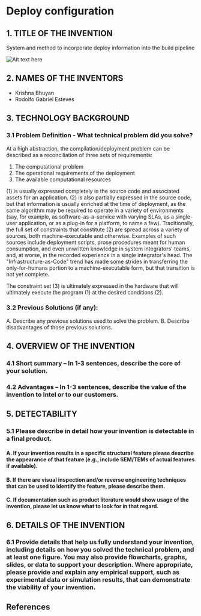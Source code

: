 # Deploy configuration
## 1. TITLE OF THE INVENTION

System and method to incorporate deploy information into the build pipeline

![Alt text here](diagram.svg)

## 2. NAMES OF THE INVENTORS

* Krishna Bhuyan
* Rodolfo Gabriel Esteves

## 3. TECHNOLOGY BACKGROUND

### 3.1 Problem Definition - What technical problem did you solve?

At a high abstraction, the compilation/deployment problem can be
described as a reconciliation of three sets of requirements:
1. The computational problem
2. The operational requirements of the deployment
3. The available computational resources

(1) is usually expressed completely in the source code and associated
assets for an application.  (2) is also partially expressed in the
source code, but that information is usually enriched at the time of
deployment, as the same algorithm may be required to operate in a
variety of environments (say, for example, as software-as-a-service
with varying SLAs, as a single-user application, or as a plug-in for a
platform, to name a few).  Traditionally, the full set of constraints
that constitute (2) are spread across a variety of sources, both
machine-executable and otherwise.  Examples of such sources include
deployment scripts, prose procedures meant for human consumption, and
even unwritten knowledge in system integrators' teams, and, at worse,
in the recorded experience in a single integrator's head.  The
"Infrastructure-as-Code" trend has made some strides in transferring
the only-for-humans portion to a machine-executable form, but that
transition is not yet complete.

The constraint set (3) is ultimately expressed in the hardware that
will ultimately execute the program (1) at the desired conditions (2).  

### 3.2 Previous Solutions (if any):

A. Describe any previous solutions used to solve the problem.
B. Describe disadvantages of those previous solutions.

## 4. OVERVIEW OF THE INVENTION

### 4.1	Short summary – In 1-3 sentences, describe the core of your solution.
### 4.2	Advantages – In 1-3 sentences, describe the value of the invention to Intel or to our customers. 

## 5. DETECTABILITY

### 5.1	Please describe in detail how your invention is detectable in a final product. 

#### A.	If your invention results in a specific structural feature please describe the appearance of that feature (e.g., include SEM/TEMs of actual features if available).  

#### B.	If there are visual inspection and/or reverse engineering techniques that can be used to identify the feature, please describe them. 

#### C.	If documentation such as product literature would show usage of the invention, please let us know what to look for in that regard.  

## 6.	DETAILS OF THE INVENTION

### 6.1	Provide details that help us fully understand your invention, including details on how you solved the technical problem, and at least one figure. You may also provide flowcharts, graphs, slides, or data to support your description. Where appropriate, please provide and explain any empirical support, such as experimental data or simulation results, that can demonstrate the viability of your invention.

## References

